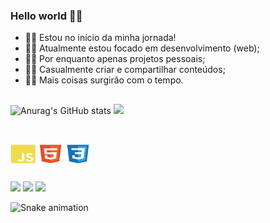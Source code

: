 ### Hello world 🙌😸

- 🐱‍🏍 Estou no início da minha jornada!
- 🐱‍💻 Atualmente estou focado em desenvolvimento (web);
- 🐱‍👤 Por enquanto apenas projetos pessoais;
- 🐱‍🐉 Casualmente criar e compartilhar conteúdos; 
- 🐱‍🚀 Mais coisas surgirão com o tempo.

##

![Anurag's GitHub stats](https://github-readme-stats.vercel.app/api?username=marcelodxd&show_icons=true&theme=dark)
<img height="180em" src="https://github-readme-stats.vercel.app/api/top-langs/?username=marcelodxd&layout=compact&langs_count=16theme=dark"/>

##

<div style="display: inline_block"><br>
  <img align="center" alt="Rafa-Js" height="30" width="40" src="https://raw.githubusercontent.com/devicons/devicon/master/icons/javascript/javascript-plain.svg">
  <img align="center" alt="Rafa-HTML" height="30" width="40" src="https://raw.githubusercontent.com/devicons/devicon/master/icons/html5/html5-original.svg">
  <img align="center" alt="Rafa-CSS" height="30" width="40" src="https://raw.githubusercontent.com/devicons/devicon/master/icons/css3/css3-original.svg"> 
</div>
 
##
  
<div> 
  <a href="https://www.youtube.com/@DemolidorDxD" target="_blank"><img src="https://img.shields.io/badge/YouTube-FF0000?style=for-the-badge&logo=youtube&logoColor=white" target="_blank"></a>
  <a href="https://www.instagram.com/marcelo.dxd/" target="_blank"><img src="https://img.shields.io/badge/-Instagram-%23E4405F?style=for-the-badge&logo=instagram&logoColor=white" target="_blank"></a>
  <a href="https://www.youtube.com/channel/UCj8viwNO54yf1eEiT0Qx4tw" target="_blank"><img src="https://img.shields.io/badge/YouTube-FF0000?style=for-the-badge&logo=youtube&logoColor=white" target="_blank"></a>
</div>

![Snake animation](https://github.com/marcelodxd/marcelodxd/blob/output/github-contribution-grid-snake.svg)

